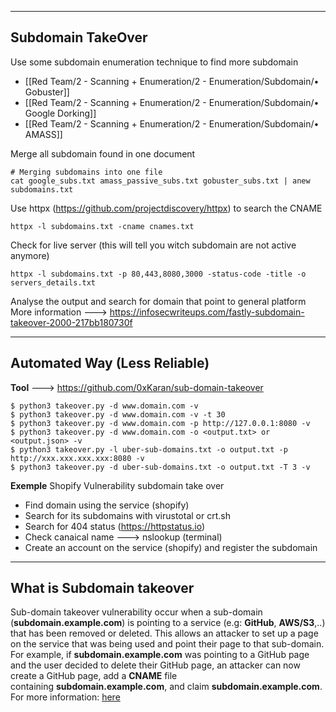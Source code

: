--- ---

<h2>Subdomain TakeOver</h2>

Use some subdomain enumeration technique to find more subdomain
- [[Red Team/2 - Scanning + Enumeration/2 - Enumeration/Subdomain/• Gobuster]]
- [[Red Team/2 - Scanning + Enumeration/2 - Enumeration/Subdomain/• Google Dorking]]
- [[Red Team/2 - Scanning + Enumeration/2 - Enumeration/Subdomain/• AMASS]]

Merge all subdomain found in one document
```
# Merging subdomains into one file  
cat google_subs.txt amass_passive_subs.txt gobuster_subs.txt | anew subdomains.txt
```

Use httpx (https://github.com/projectdiscovery/httpx) to search the CNAME
```
httpx -l subdomains.txt -cname cnames.txt
```

Check for live server (this will tell you witch subdomain are not active anymore)
```
httpx -l subdomains.txt -p 80,443,8080,3000 -status-code -title -o servers_details.txt
```

Analyse the output and search for domain that point to general platform
More information ---> https://infosecwriteups.com/fastly-subdomain-takeover-2000-217bb180730f

---

<h2>Automated Way (Less Reliable)</h2>

**Tool** ---> https://github.com/0xKaran/sub-domain-takeover

```
$ python3 takeover.py -d www.domain.com -v 
$ python3 takeover.py -d www.domain.com -v -t 30
$ python3 takeover.py -d www.domain.com -p http://127.0.0.1:8080 -v 
$ python3 takeover.py -d www.domain.com -o <output.txt> or <output.json> -v 
$ python3 takeover.py -l uber-sub-domains.txt -o output.txt -p http://xxx.xxx.xxx.xxx:8080 -v 
$ python3 takeover.py -d uber-sub-domains.txt -o output.txt -T 3 -v 
```


**Exemple**
Shopify Vulnerability subdomain take over

- Find domain using the service (shopify)
- Search for its subdomains with virustotal or crt.sh
- Search for 404 status (https://httpstatus.io)
- Check canaical name ---> nslookup (terminal)
- Create an account on the service (shopify) and register the subdomain

---

<h2>What is Subdomain takeover</h2>

Sub-domain takeover vulnerability occur when a sub-domain (**subdomain.example.com**) is pointing to a service (e.g: **GitHub**, **AWS/S3**,..) that has been removed or deleted. This allows an attacker to set up a page on the service that was being used and point their page to that sub-domain. For example, if **subdomain.example.com** was pointing to a GitHub page and the user decided to delete their GitHub page, an attacker can now create a GitHub page, add a **CNAME** file containing **subdomain.example.com**, and claim **subdomain.example.com**. For more information: [here](https://labs.detectify.com/2014/10/21/hostile-subdomain-takeover-using-herokugithubdesk-more/)

